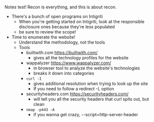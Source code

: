 Notes test!
Recon is everything, and this is about recon.
- There's a bunch of open programs on Intigriti
	- When you're getting started on Intigriti, look at the responsible disclosure ones because they're less populated
	- be sure to review the scope!
-  Time to enumerate the website!
	- Understand the methodology, not the tools
	- Tools
		- builtwith.com https://builtwith.com/
			- gives all the technology profiles for the website
		- wappalyzer https://www.wappalyzer.com/
			- in browser tool to analyze the website's technologies
			- breaks it down into categories
		- `curl -I` 
			- gives additional resolution when trying to look up the site
			- If you need to follow a redirect -L option
		- securityheaders.com https://securityheaders.com/
			- will tell you all the security headers that curl spits out, but clean
		- `nmap -p443 -A`
			- if you wanna get crazy, --script=http-server-header